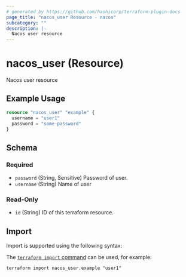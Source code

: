 ```yaml
---
# generated by https://github.com/hashicorp/terraform-plugin-docs
page_title: "nacos_user Resource - nacos"
subcategory: ""
description: |-
  Nacos user resource
---
```


# nacos_user (Resource)

Nacos user resource

## Example Usage

```terraform
resource "nacos_user" "example" {
  username = "user1"
  password = "some-password"
}
```

<!-- schema generated by tfplugindocs -->
## Schema

### Required

- `password` (String, Sensitive) Password of user.
- `username` (String) Name of user

### Read-Only

- `id` (String) ID of this terraform resource.

## Import

Import is supported using the following syntax:

The [`terraform import` command](https://developer.hashicorp.com/terraform/cli/commands/import) can be used, for example:

```shell
terraform import nacos_user.example "user1"
```
